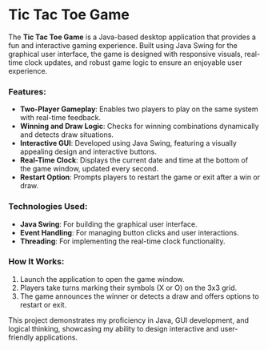 
# Tic Tac Toe Game

The **Tic Tac Toe Game** is a Java-based desktop application that provides a fun and interactive gaming experience. Built using Java Swing for the graphical user interface, the game is designed with responsive visuals, real-time clock updates, and robust game logic to ensure an enjoyable user experience. 

### Features:
- **Two-Player Gameplay**: Enables two players to play on the same system with real-time feedback.
- **Winning and Draw Logic**: Checks for winning combinations dynamically and detects draw situations.
- **Interactive GUI**: Developed using Java Swing, featuring a visually appealing design and interactive buttons.
- **Real-Time Clock**: Displays the current date and time at the bottom of the game window, updated every second.
- **Restart Option**: Prompts players to restart the game or exit after a win or draw.

### Technologies Used:
- **Java Swing**: For building the graphical user interface.
- **Event Handling**: For managing button clicks and user interactions.
- **Threading**: For implementing the real-time clock functionality.

### How It Works:
1. Launch the application to open the game window.
2. Players take turns marking their symbols (X or O) on the 3x3 grid.
3. The game announces the winner or detects a draw and offers options to restart or exit.

This project demonstrates my proficiency in Java, GUI development, and logical thinking, showcasing my ability to design interactive and user-friendly applications.
